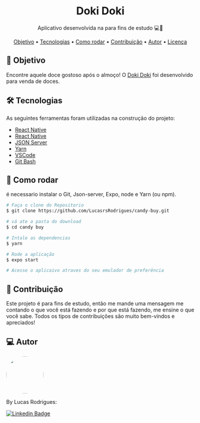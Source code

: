 <h1 align="center">
    Doki Doki
</h1>

<p align="center"> Aplicativo desenvolvida na para fins de estudo 💻🚀 </p>

<p align="center">
 <a href="#objective">Objetivo</a> •
 <a href="#technologies">Tecnologias</a> • 
 <a href="#usage">Como rodar</a> • 
 <a href="#contribution">Contribuição</a> • 
 <a href="#author">Autor</a> • 
 <a href="#license">Licença</a>
</p>

<h2 id="objective" > 🎯 Objetivo </h2>
Encontre aquele doce gostoso após o almoço! O <a href="https://cand-buy-web.vercel.app/">Doki Doki</a> foi desenvolvido para venda de doces. 

<h2 id="technologies"> 🛠 Tecnologias </h2>

As seguintes ferramentas foram utilizadas na construção do projeto:
- [React Native](https://reactnative.dev/)
- [React Native](https://expo.dev/)
- [JSON Server](https://github.com/typicode/json-server)
- [Yarn](https://yarnpkg.com)
- [VSCode](https://code.visualstudio.com)
- [Git Bash](https://gitforwindows.org/)

<h2 id="usage" > 👷 Como rodar </h2>

é necessario instalar o Git, Json-server, Expo, node e Yarn (ou npm).

```bash
# Faça o clone do Repositorio
$ git clone https://github.com/LucasrsRodrigues/candy-buy.git

# vá ate a pasta do download
$ cd candy buy

# Intale as dependencias
$ yarn

# Rode a aplicação
$ expo start

# Acesse o aplicaivo atraves do seu emulador de preferência

```
<h2 id="contribution"> 🤝 Contribuição </h2>
Este projeto é para fins de estudo, então me mande uma mensagem me contando o que você está fazendo e por que está fazendo, me ensine o que você sabe. Todos os tipos de contribuições são muito bem-vindos e apreciados!

<h2 id="author"> 💻 Autor </h2>
<img style="border-radius: 50%;" src="https://github.com/lucasrsrodrigues.png" width="100px;" alt=""/>

By Lucas Rodrigues:

[![Linkedin Badge](https://img.shields.io/badge/-lucasrsrodrigues-blue?style=flat-square&logo=Linkedin&logoColor=white&link=https://www.linkedin.com/in/lucasrsrodrigues/)](https://www.linkedin.com/in/lucasrsrodrigues/)
